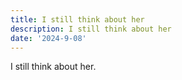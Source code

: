 ```yaml
---
title: I still think about her
description: I still think about her
date: '2024-9-08'
---
```


I still think about her.
